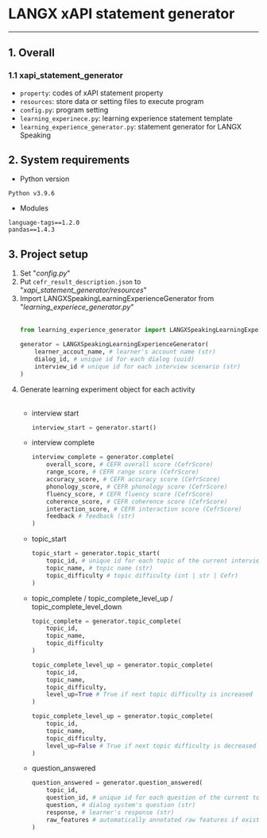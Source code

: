 # LANGX xAPI statement generator
---

## 1. Overall
### 1.1 xapi_statement_generator
- ``property``: codes of xAPI statement property
- ``resources``: store data or setting files to execute program
- ``config.py``: program setting
- ``learning_experinece.py``: learning experience statement template
- ``learning_experience_generator.py``: statement generator for LANGX Speaking

## 2. System requirements

- Python version
```
Python v3.9.6
```

- Modules
```
language-tags==1.2.0
pandas==1.4.3
```

## 3. Project setup

1. Set "*config.py*"
2. Put ``cefr_result_description.json`` to "*xapi_statement_generator/resources*"
3. Import LANGXSpeakingLearningExperienceGenerator from "*learning_experiece_generator.py*" <br><br>
    ```python
    from learning_experience_generator import LANGXSpeakingLearningExperienceGenerator

    generator = LANGXSpeakingLearningExperienceGenerator(
        learner_accout_name, # learner's account name (str)
        dialog_id, # unique id for each dialog (uuid)
        interview_id # unique id for each interview scenario (str)
    )
    ```
4. Generate learning experiment object for each activity<br><br>
    - interview start
        ```Python
        interview_start = generator.start()
        ```

    - interview complete
        ```Python
        interview_complete = generator.complete(
            overall_score, # CEFR overall score (CefrScore)
            range_score, # CEFR range score (CefrScore)
            accuracy_score, # CEFR accuracy score (CefrScore)
            phonology_score, # CEFR phonology score (CefrScore)
            fluency_score, # CEFR fluency score (CefrScore)
            coherence_score, # CEFR coherence score (CefrScore)
            interaction_score, # CEFR interaction score (CefrScore)
            feedback # feedback (str)
        )
        ```
    
    - topic_start
        ```Python
        topic_start = generator.topic_start(
            topic_id, # unique id for each topic of the current interview (int)
            topic_name, # topic name (str)
            topic_difficulty # topic difficulty (int | str | Cefr)
        )
        ```

    - topic_complete / topic_complete_level_up / topic_complete_level_down
        ```Python
        topic_complete = generator.topic_complete(
            topic_id,
            topic_name,
            topic_difficulty
        )

        topic_complete_level_up = generator.topic_complete(
            topic_id,
            topic_name,
            topic_difficulty,
            level_up=True # True if next topic difficulty is increased
        )

        topic_complete_level_up = generator.topic_complete(
            topic_id,
            topic_name,
            topic_difficulty,
            level_up=False # True if next topic difficulty is decreased
        )
        ```

    - question_answered
        ```Python
        question_answered = generator.question_answered(
            topic_id,
            question_id, # unique id for each question of the current topic (int)
            question, # dialog system's question (str)
            response, # learner's response (str)
            raw_features # automatically annotated raw features if exist (List[Tier])
        )
        ```
